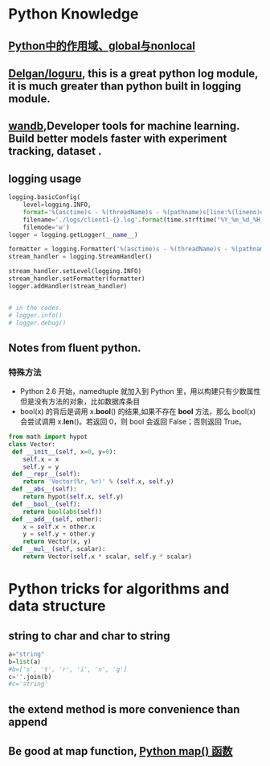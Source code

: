# Python Knowledge
## [Python中的作用域、global与nonlocal](https://note.qidong.name/2017/07/python-legb/)
## [Delgan/loguru](https://github.com/Delgan/loguru), this is a great python log module, it is much greater than python built in logging module.
## [wandb](https://wandb.ai/site),Developer tools for machine learning. Build better models faster with experiment tracking, dataset .
## logging usage
```python
logging.basicConfig(
    level=logging.INFO,
    format='%(asctime)s - %(threadName)s - %(pathname)s[line:%(lineno)d] - %(levelname)s: %(message)s',
    filename='./logs/client1-{}.log'.format(time.strftime("%Y_%m_%d_%H_%M_%S", time.localtime())),
    filemode='w')
logger = logging.getLogger(__name__)

formatter = logging.Formatter('%(asctime)s - %(threadName)s - %(pathname)s[line:%(lineno)d] - %(levelname)s: %(message)s')
stream_handler = logging.StreamHandler()

stream_handler.setLevel(logging.INFO)
stream_handler.setFormatter(formatter)
logger.addHandler(stream_handler)


# in the codes.
# logger.info()
# logger.debug()
```

## Notes from fluent python.
### 特殊方法
*  Python 2.6 开始，namedtuple 就加入到 Python 里，用以构建只有少数属性但是没有方法的对象，比如数据库条目
* bool(x) 的背后是调用 x.__bool__() 的结果,如果不存在 __bool__ 方法，那么 bool(x) 会尝试调用 x.__len__()。若返回 0，则 bool 会返回 False；否则返回 True。

```python
from math import hypot
class Vector:
 def __init__(self, x=0, y=0): 
    self.x = x
    self.y = y
 def __repr__(self):
    return 'Vector(%r, %r)' % (self.x, self.y) 
 def __abs__(self):
    return hypot(self.x, self.y)
 def __bool__(self):
    return bool(abs(self))
 def __add__(self, other):
    x = self.x + other.x
    y = self.y + other.y
    return Vector(x, y)
 def __mul__(self, scalar):
    return Vector(self.x * scalar, self.y * scalar)
 ```
# Python tricks for algorithms and data structure
## string to char and char to string
```python
a="string"
b=list(a)
#b=['s', 't', 'r', 'i', 'n', 'g']
c=''.join(b)
#c='string'
```

## the extend method is more convenience than append
## Be good at map function, [Python map() 函数](https://www.runoob.com/python/python-func-map.html)